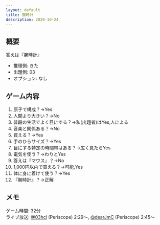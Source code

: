 ```yaml
---
layout: default
title: 腕時計
description: 2020-10-24
---
```


## 概要

答えは『腕時計』

- 推理側: きた
- 出題側: 03
- オプション: なし

## ゲーム内容

1. 原子で構成？→Yes
2. 人間より大きい？→No
3. 普段の生活でよく目にする？→私(出題者)はYes,人による
4. 音楽と関係ある？→No
5. 買える？→Yes
6. 手のひらサイズ？→Yes
7. 目にする特定の時間帯はある？→広く見たらYes
8. 電気を使う？→わりとYes
9. 答えは『マウス』？→No
10. 1,000円以内で買える？→可能,Yes
11. 体に身に着けて使う？→Yes
12. 『腕時計』？→正解

## メモ

ゲーム時間: 32分  
ライブ放送: [@03hcl](https://www.periscope.tv/03hcl/1RDGlrlrWldxL?t=2m29s) (Periscope) 2:29～, [@dearJmC](https://www.pscp.tv/dearJmC/1jMJgXmXELyxL?t=2m45s) (Periscope) 2:45～
